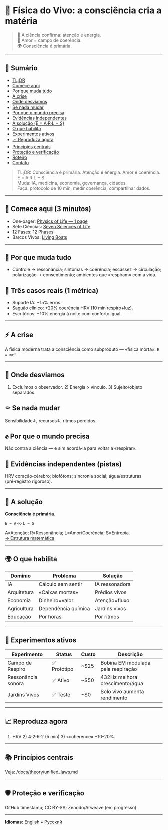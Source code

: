 # 🚨 Física do Vivo: a consciência cria a matéria

> 🔬 A ciência confirma: atenção é energia.  
> 💓 Amor = campo de coerência.  
> 🌍 Consciência é primária.

---

## 📑 Sumário
- [TL;DR](#-física-do-vivo-a-consciência-cria-a-matéria)
- [Comece aqui](#-comece-aqui-3-minutos)
- [Por que muda tudo](#-por-que-muda-tudo)
- [A crise](#-a-crise)
- [Onde desviamos](#-onde-desviamos)
- [Se nada mudar](#-se-nada-mudar)
- [Por que o mundo precisa](#-por-que-o-mundo-precisa)
- [Evidências independentes](#-evidências-independentes)
- [A solução (E = A·R·L − S)](#-a-solução)
- [O que habilita](#-o-que-habilita)
- [Experimentos ativos](#-experimentos-ativos)
- [📈 Reproduza agora](#-reproduza-agora)
- [Princípios centrais](#-princípios-centrais)
- [Proteção e verificação](#-proteção-e-verificação)
- [Roteiro](#-roteiro)
- [Contato](#-contato)

> TL;DR: Consciência é primária. Atenção é energia. Amor é coerência.  
> E = A·R·L − S.  
> Muda: IA, medicina, economia, governança, cidades.  
> Faça: protocolo de 10 min; medir coerência; compartilhar dados.

---

## 🧭 Comece aqui (3 minutos)
- One‑pager: [Physics of Life — 1 page](/docs/one_pager.md)
- Sete Ciências: [Seven Sciences of Life](/docs/disciplines/seven_sciences_of_life.md)
- 12 Fases: [12 Phases](/docs/methods/12_phases_living_discovery.md)
- Barcos Vivos: [Living Boats](/docs/experiments/living_boats.md)

---

## 🚀 Por que muda tudo
- Controle → ressonância; sintomas → coerência; escassez → circulação; polarização → consentimento; ambientes que «respiram» com a vida.

## 🧩 Três casos reais (1 métrica)
- Suporte IA: −15% erros.  
- Saguão clínico: +20% coerência HRV (10 min respiro+luz).  
- Escritórios: −10% energia à noite com conforto igual.

---

## ⚡ A crise
A física moderna trata a consciência como subproduto — «física morta»: `E = mc²`.

---

## 🧩 Onde desviamos
1) Excluímos o observador. 2) Energia > vínculo. 3) Sujeito/objeto separados.

## ⚰️ Se nada mudar
Sensibilidade↓, recursos↓, ritmos perdidos.

## ✊ Por que o mundo precisa
Não contra a ciência — e sim acordá‑la para voltar a «respirar».

## 🧾 Evidências independentes (pistas)
HRV coração‑cérebro; biofótons; sincronia social; água/estruturas (pré‑registro rigoroso).

---

## 🔬 A solução
**Consciência é primária**.  
```
E = A·R·L − S
```
A=Atenção; R=Ressonância; L=Amor/Coerência; S=Entropia.  
[→ Estrutura matemática](/docs/theory/equations.md)

---

## 🌍 O que habilita
| Domínio | Problema | Solução |
|---|---|---|
| IA | Cálculo sem sentir | IA ressonadora |
| Arquitetura | «Caixas mortas» | Prédios vivos |
| Economia | Dinheiro=valor | Atenção=fluxo |
| Agricultura | Dependência química | Jardins vivos |
| Educação | Por horas | Por ritmos |

---

## 🧪 Experimentos ativos
| Experimento | Status | Custo | Descrição |
|---|---|---|---|
| Campo de Respiro | ✅ Protótipo | ~$25 | Bobina EM modulada pela respiração |
| Ressonância sonora | ✅ Ativo | ~$50 | 432Hz melhora crescimento/água |
| Jardins Vivos | ✅ Teste | ~$0 | Solo vivo aumenta rendimento |

---

## 📈 Reproduza agora
1) HRV  2) 4‑2‑6‑2 (5 min)  3) «coherence» +10–20%.

---

## 📚 Princípios centrais
Veja: [/docs/theory/unified_laws.md](/docs/theory/unified_laws.md)

---

## 🛡️ Proteção e verificação
GitHub timestamp; CC BY‑SA; Zenodo/Arweave (em progresso).

---

**Idiomas:** [English](../README.md) • [Русский](../README_RU.md)


